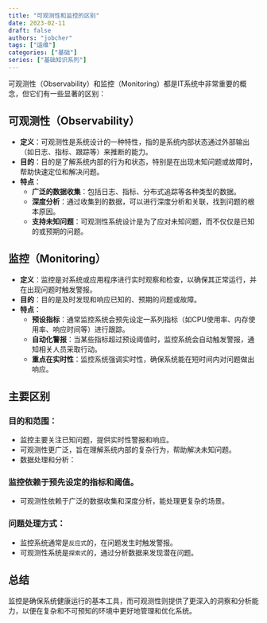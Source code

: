 ```yaml
---
title: "可观测性和监控的区别"
date: 2023-02-11
draft: false
authors: "jobcher"
tags: ["运维"]
categories: ["基础"]
series: ["基础知识系列"]
---
```

可观测性（Observability）和监控（Monitoring）都是IT系统中非常重要的概念，但它们有一些显著的区别：

## 可观测性（Observability）
- **定义**：可观测性是系统设计的一种特性，指的是系统内部状态通过外部输出（如日志、指标、跟踪等）来推断的能力。
- **目的**：目的是了解系统内部的行为和状态，特别是在出现未知问题或故障时，帮助快速定位和解决问题。
- **特点**：
    - **广泛的数据收集**：包括日志、指标、分布式追踪等各种类型的数据。
    - **深度分析**：通过收集到的数据，可以进行深度分析和关联，找到问题的根本原因。
    - **支持未知问题**：可观测性系统设计是为了应对未知问题，而不仅仅是已知的或预期的问题。
## 监控（Monitoring）
- **定义**：监控是对系统或应用程序进行实时观察和检查，以确保其正常运行，并在出现问题时触发警报。
- **目的**：目的是及时发现和响应已知的、预期的问题或故障。
- **特点**：
    - **预设指标**：通常监控系统会预先设定一系列指标（如CPU使用率、内存使用率、响应时间等）进行跟踪。
    - **自动化警报**：当某些指标超过预设阈值时，监控系统会自动触发警报，通知相关人员采取行动。
    - **重点在实时性**：监控系统强调实时性，确保系统能在短时间内对问题做出响应。

## 主要区别
### 目的和范围：
- 监控主要关注已知问题，提供实时性警报和响应。
- 可观测性更广泛，旨在理解系统内部的复杂行为，帮助解决未知问题。
- 数据处理和分析：

### 监控依赖于预先设定的指标和阈值。
- 可观测性依赖于广泛的数据收集和深度分析，能处理更复杂的场景。
### 问题处理方式：
- 监控系统通常是`反应式`的，在问题发生时触发警报。
- 可观测性系统是`探索式`的，通过分析数据来发现潜在问题。
## 总结
监控是确保系统健康运行的基本工具，而可观测性则提供了更深入的洞察和分析能力，以便在复杂和不可预知的环境中更好地管理和优化系统。